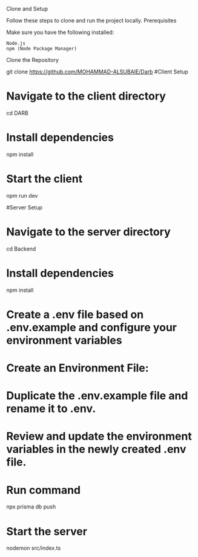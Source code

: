Clone and Setup

Follow these steps to clone and run the project locally.
Prerequisites

Make sure you have the following installed:

    Node.js
    npm (Node Package Manager)
Clone the Repository

git clone https://github.com/MOHAMMAD-ALSUBAIE/Darb
#Client Setup
# Navigate to the client directory
cd DARB

# Install dependencies
npm install

# Start the client
npm run dev

#Server Setup

# Navigate to the server directory
cd Backend

# Install dependencies
npm install

# Create a .env file based on .env.example and configure your environment variables



# Create an Environment File:

# Duplicate the .env.example file and rename it to .env.
# Review and update the environment variables in the newly created .env file. 

# Run command
npx prisma db push

# Start the server
nodemon src/index.ts
